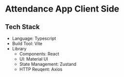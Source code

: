 # Attendance App Client Side
## Tech Stack
- Language: Typescript
- Build Tool: Vite
- Library
  - Components: React
  - UI: Material UI
  - State Management: Zustand
  - HTTP Reuqent: Axios